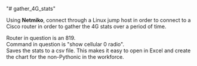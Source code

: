 "# gather_4G_stats" 

Using **Netmiko**, connect through a Linux jump host in order to connect to a Cisco router in order to gather the 4G stats over a period of time.

Router in question is an 819.  
Command in question is "show cellular 0 radio".  
Saves the stats to a csv file. This makes it easy to open in Excel and create the chart for the non-Pythonic in the workforce. 
